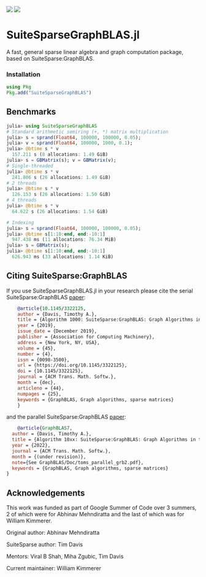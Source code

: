 [![](https://img.shields.io/badge/docs-dev-blue.svg)](https://graphblas.juliasparse.org/dev/)
[![](https://img.shields.io/badge/docs-stable-green.svg)](https://graphblas.juliasparse.org/stable/)
# SuiteSparseGraphBLAS.jl
A fast, general sparse linear algebra and graph computation package, based on SuiteSparse:GraphBLAS.

### Installation
```julia
using Pkg
Pkg.add("SuiteSparseGraphBLAS")
```

## Benchmarks

```julia
julia> using SuiteSparseGraphBLAS
# Standard arithmetic semiring (+, *) matrix multiplication
julia> s = sprand(Float64, 100000, 100000, 0.05);
julia> v = sprand(Float64, 100000, 1000, 0.1);
julia> @btime s * v
  157.211 s (8 allocations: 1.49 GiB)
julia> s = GBMatrix(s); v = GBMatrix(v);
# Single-threaded
julia> @btime s * v
  241.806 s (26 allocations: 1.49 GiB)
# 2 threads
julia> @btime s * v
  126.153 s (26 allocations: 1.50 GiB)
# 4 threads
julia> @btime s * v
  64.622 s (26 allocations: 1.54 GiB)

# Indexing
julia> s = sprand(Float64, 100000, 100000, 0.05);
julia> @btime s[1:10:end, end:-10:1]
  947.438 ms (11 allocations: 76.34 MiB)
julia> s = GBMatrix(s);
julia> @btime s[1:10:end, end:-10:1]
  626.943 ms (33 allocations: 1.14 KiB)
```
## Citing SuiteSparse:GraphBLAS

If you use SuiteSparseGraphBLAS.jl in your research please cite the serial SuiteSparse:GraphBLAS [paper](https://doi.org/10.1145/3322125):

```bibtex
    @article{10.1145/3322125,
    author = {Davis, Timothy A.},
    title = {Algorithm 1000: SuiteSparse:GraphBLAS: Graph Algorithms in the Language of Sparse Linear Algebra},
    year = {2019},
    issue_date = {December 2019},
    publisher = {Association for Computing Machinery},
    address = {New York, NY, USA},
    volume = {45},
    number = {4},
    issn = {0098-3500},
    url = {https://doi.org/10.1145/3322125},
    doi = {10.1145/3322125},
    journal = {ACM Trans. Math. Softw.},
    month = {dec},
    articleno = {44},
    numpages = {25},
    keywords = {GraphBLAS, Graph algorithms, sparse matrices}
    }
```

and the parallel SuiteSparse:GraphBLAS [paper](https://github.com/DrTimothyAldenDavis/GraphBLAS/blob/stable/Doc/toms_parallel_grb2.pdf):

```bibtex
    @article{GraphBLAS7,
  author = {Davis, Timothy A.},
  title = {Algorithm 10xx: SuiteSparse:GraphBLAS: Graph Algorithms in the Language of Sparse Linear Algebra},
  year = {2022},
  journal = {ACM Trans. Math. Softw.},
  month = {(under revision)},
  note={See GraphBLAS/Doc/toms_parallel_grb2.pdf},
  keywords = {GraphBLAS, Graph algorithms, sparse matrices}
}
```


## Acknowledgements
This work was funded as part of Google Summer of Code over 3 summers, 2 of which were for Abhinav Mehndiratta and the last of which was for William Kimmerer.

Original author: Abhinav Mehndiratta

SuiteSparse author: Tim Davis

Mentors: Viral B Shah, Miha Zgubic, Tim Davis

Current maintainer: William Kimmerer
